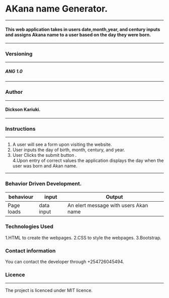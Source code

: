 # AKana name Generator.

---

#### This web application takes in users date,month,year, and century inputs and assigns Akana name to a user based on the day they were born.

---

### Versioning

---

##### ANG 1.0

---

### Author

---

#### Dickson Kariuki.

---

### Instructions

---

1. A user will see a form upon visiting the website.
2. User inputs the day of birth, month, century, and year.
3. User Clicks the submit button .\
   4.Upon entry of correct values the application displays the day when the user was born and Akan name.

---

### Behavior Driven Development.

| behaviour  | input      | Output                                |
| ---------- | ---------- | ------------------------------------- |
| Page loads | data input | An elert message with users Akan name |

### Technologies Used

1.HTML to create the webpages.
2.CSS to style the webpages.
3.Bootstrap.

### Contact information

You can contact the developer through +254726045494.

### Licence

---

The project is licenced under MIT licence.
